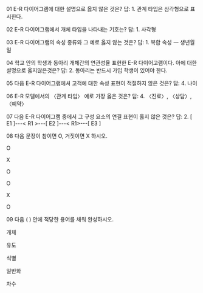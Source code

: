 01 E-R 다이어그램에 대한 설명으로 옳지 않은 것은?
답: 1. 관계 타입은 삼각형으로 표시한다.

02 E-R 다이어그램에서 개체 타입을 나타내는 기호는?
답: 1. 사각형

03 E-R 다이어그램의 속성 종류와 그 예로 옳지 않는 것은?
답: 1. 복합 속성 一 생년월일

04 학교 안의 학생과 동아리 개체간의 연관성율 표현한 E-R 다이어고램이다. 아에 대한 설명으로 옳지않은것은?
답: 2. 동아리는 반드시 가입 학생이 있어야 한다.

05 다음 E-R 다이어그램에셔 고객에 대한 속성 표현이 적절하지 않은 것은?
답: 4. 나이

06 E-R 모델에서의 〈관계 타입〉 예로 가장 옳은 것은?
답: 4. 〈진료〉, 〈상담〉, 〈예약〉

07 다음 E-R 다이어그램 중에서 그 구성 요소의 연결 표현이 옳지 않은 것은?
답: 2. [ E1 ]---< R1 >---[ E2 ]---< R1>---[ E3 ]

08 다음 문장이 참이면 O, 거짓이면 X 하시오.

O

X

O

O

X

O

09 다음 ( ) 안에 적당한 용어를 채워 완성하시오.

개체

유도

식별

일반화

차수

